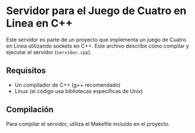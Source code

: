 # Servidor para el Juego de Cuatro en Linea en C++

Este servidor es parte de un proyecto que implementa un juego de Cuatro en Linea utilizando sockets en C++. Este archivo describe cómo compilar y ejecutar el servidor (`servidor.cpp`).

## Requisitos

- Un compilador de C++ (g++ recomendado)
- Linux (el código usa bibliotecas específicas de Unix)

## Compilación

Para compilar el servidor, utiliza el Makefile incluido en el proyecto.
